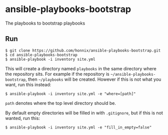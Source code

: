 # ansible-playbooks-bootstrap
The playbooks to bootstrap playbooks

## Run

```
$ git clone https://github.com/honnix/ansible-playbooks-bootstrap.git
$ cd ansible-playbooks-bootstrap
$ ansible-playbook -i inventory site.yml
```

This will create a directory named `playbooks` in the same directory
where the repository sits. For example if the repository is
`~/ansible-playbooks-bootstrap`, then `~/playbooks` will be created.
However if this is not what you want, run this instead:

```
$ ansible-playbook -i inventory site.yml -e "where=[path]"
```

`path` denotes where the top level directory should be.

By default empty directories will be filled in with `.gitignore`, but
if this is not wanted, run this:

```
$ ansible-playbook -i inventory site.yml -e "fill_in_empty=false"
```
